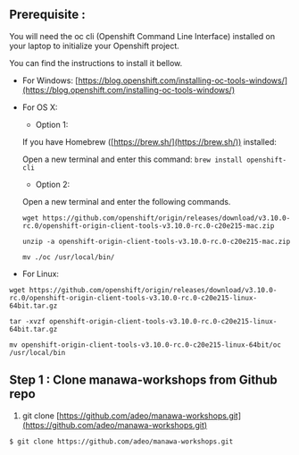 ## [](https://github.com/adeo/Manawa-workshops/blob/master/manawa/manawa-advanced-workshop2.md#prerequisite-)Prerequisite :

You will need the oc cli (Openshift Command Line Interface) installed on your laptop to initialize your Openshift project.

You can find the instructions to install it bellow.

-   For Windows: [https://blog.openshift.com/installing-oc-tools-windows/](https://blog.openshift.com/installing-oc-tools-windows/)
    
-   For OS X:
    
    -   Option 1:
    
    If you have Homebrew ([https://brew.sh/](https://brew.sh/)) installed:
    
    Open a new terminal and enter this command: `brew install openshift-cli`
    
    -   Option 2:
    
    Open a new terminal and enter the following commands.
    
    ```
    wget https://github.com/openshift/origin/releases/download/v3.10.0-rc.0/openshift-origin-client-tools-v3.10.0-rc.0-c20e215-mac.zip
    
    unzip -a openshift-origin-client-tools-v3.10.0-rc.0-c20e215-mac.zip
    
    mv ./oc /usr/local/bin/
    
    ```
    
-   For Linux:
    

```
wget https://github.com/openshift/origin/releases/download/v3.10.0-rc.0/openshift-origin-client-tools-v3.10.0-rc.0-c20e215-linux-64bit.tar.gz

tar -xvzf openshift-origin-client-tools-v3.10.0-rc.0-c20e215-linux-64bit.tar.gz

mv openshift-origin-client-tools-v3.10.0-rc.0-c20e215-linux-64bit/oc /usr/local/bin

```

## Step 1 : Clone manawa-workshops from Github repo

1.  git clone [https://github.com/adeo/manawa-workshops.git](https://github.com/adeo/manawa-workshops.git)

```
$ git clone https://github.com/adeo/manawa-workshops.git

```

